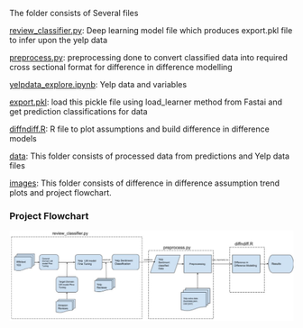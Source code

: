 The folder consists of Several files

[review_classifier.py](review_classifier.py): Deep learning model file which produces export.pkl file to infer upon the yelp data

[preprocess.py](preprocess.py): preprocessing done to convert classified data into required cross sectional format for difference in difference modelling 

[yelpdata_explore.ipynb](yelpdata_explore.ipynb): Yelp data and variables

[export.pkl](export.pkl): load this pickle file using load_learner method from Fastai and get prediction classifications for data 

[diffndiff.R](diffndiff.R): R file to plot assumptions and build difference in difference models

[data](/data/): This folder consists of processed data from predictions and Yelp data files

[images](/images/): This folder consists of difference in difference assumption trend plots and project flowchart.

### Project Flowchart

<img src="images/flowchartlarge.JPG" width="800">

